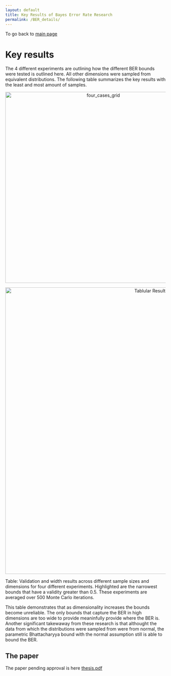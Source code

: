```yaml
---
layout: default
title: Key Results of Bayes Error Rate Research  
permalink: /BER_details/
---
```


To go back to [main page](/)

# Key results
The 4 different experiments are outlining how the different BER bounds were tested is outlined here. All other dimensions were sampled from equivalent distributions.  The following table summarizes the key results with the least and most amount of samples. 

<p align="center">
<img src="https://github.com/user-attachments/assets/78d4b5c4-ef18-4a1b-9232-7bdb6115005e" alt="four_cases_grid" width="600"/>
</p>

<p align="center">
 <img src="https://github.com/user-attachments/assets/eeec758b-7045-4f15-8b91-221681eec041" alt="Tablular Results" width="900"/>
 </p>

 Table: Validation and width results across different sample sizes and dimensions for four different experiments. Highlighted are
the narrowest bounds that have a validity greater than 0.5. These experiments are averaged over 500 Monte Carlo iterations.


This table demonstrates that as dimensionality increases the bounds become unreliable. The only bounds that capture the BER in high dimensions are too wide to provide meaninfully provide where the BER is.  Another significant takewaway from these research is that althought the data from which the distributions were sampled from were from normal, the parametric Bhattacharyya bound with the normal assumption still is able to bound the BER.

## The paper

The paper pending approval is here [thesis.pdf](https://github.com/user-attachments/files/20680357/thesis_pending.pdf)
